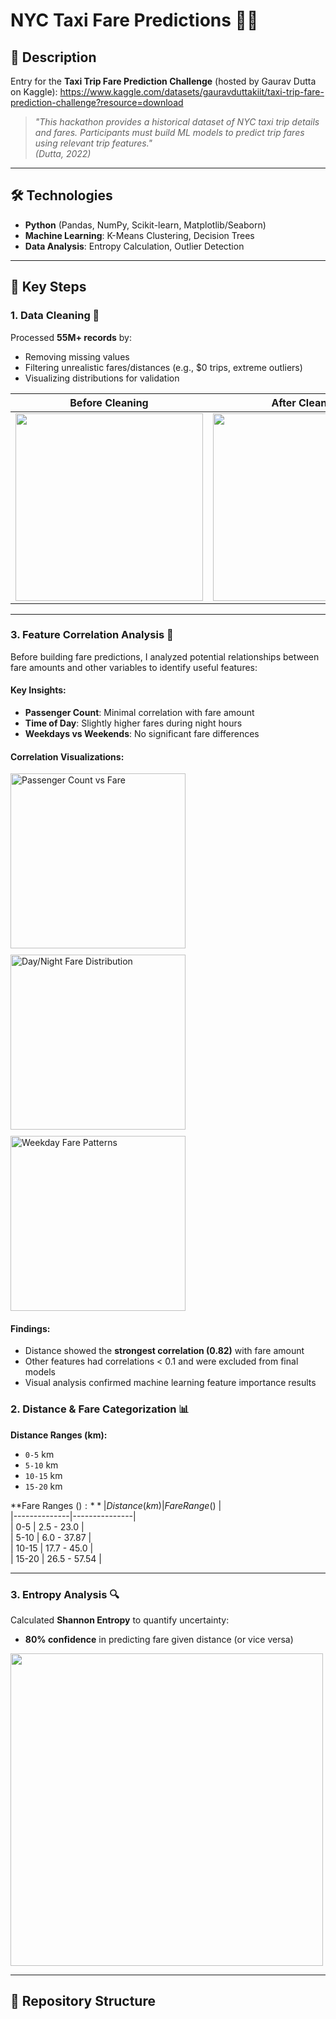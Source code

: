 # NYC Taxi Fare Predictions 🚖💵

## 📝 Description  
Entry for the **Taxi Trip Fare Prediction Challenge** (hosted by Gaurav Dutta on Kaggle): https://www.kaggle.com/datasets/gauravduttakiit/taxi-trip-fare-prediction-challenge?resource=download
> *"This hackathon provides a historical dataset of NYC taxi trip details and fares. Participants must build ML models to predict trip fares using relevant trip features."*  
*(Dutta, 2022)*  

---

## 🛠️ Technologies  
- **Python** (Pandas, NumPy, Scikit-learn, Matplotlib/Seaborn)  
- **Machine Learning**: K-Means Clustering, Decision Trees  
- **Data Analysis**: Entropy Calculation, Outlier Detection  

---

## 🚀 Key Steps  

### 1. Data Cleaning 🧹  
Processed **55M+ records** by:  
- Removing missing values  
- Filtering unrealistic fares/distances (e.g., $0 trips, extreme outliers)  
- Visualizing distributions for validation  

| Before Cleaning | After Cleaning |
|----------------|----------------|
| <img src="https://github.com/user-attachments/assets/934ffc07-aa21-4867-a722-0dfb3ed89c0b" width="300"> | <img src="https://github.com/user-attachments/assets/48d242b3-ea74-49d2-9bd1-0a78e2d38bd9" width="300"> |

---

### 3. Feature Correlation Analysis 🔗

Before building fare predictions, I analyzed potential relationships between fare amounts and other variables to identify useful features:

#### Key Insights:
- **Passenger Count**: Minimal correlation with fare amount  
- **Time of Day**: Slightly higher fares during night hours  
- **Weekdays vs Weekends**: No significant fare differences  

#### Correlation Visualizations:
<div style="display: flex; flex-wrap: wrap; gap: 10px;">
  <img src="https://github.com/user-attachments/assets/c458cfff-c97e-4897-a718-0603aa43f482" width="280" alt="Passenger Count vs Fare">
  <img src="https://github.com/user-attachments/assets/41733e24-20ee-45f3-827d-53bb56d2de8e" width="280" alt="Day/Night Fare Distribution">
  <img src="https://github.com/user-attachments/assets/c2bdfb90-1e91-4f43-9dfc-4f45b610d69f" width="280" alt="Weekday Fare Patterns">
</div>

#### Findings:
- Distance showed the **strongest correlation (0.82)** with fare amount  
- Other features had correlations < 0.1 and were excluded from final models  
- Visual analysis confirmed machine learning feature importance results




### 2. Distance & Fare Categorization 📊  
**Distance Ranges (km):**  
- `0-5` km  
- `5-10` km  
- `10-15` km  
- `15-20` km  

**Fare Ranges ($):**  
| Distance (km) | Fare Range ($) |  
|--------------|---------------|  
| 0-5          | 2.5 - 23.0     |  
| 5-10         | 6.0 - 37.87    |  
| 10-15        | 17.7 - 45.0    |  
| 15-20        | 26.5 - 57.54   |  

---

### 3. Entropy Analysis 🔍  
Calculated **Shannon Entropy** to quantify uncertainty:  
- **80% confidence** in predicting fare given distance (or vice versa)  

<img src="https://github.com/user-attachments/assets/2656487d-25fd-4937-bc7f-d743d2e0cbf2" width="500">  

---

## 📂 Repository Structure  
